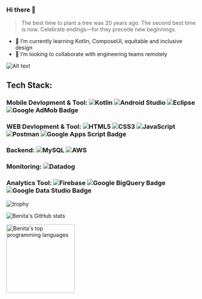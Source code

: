 ### Hi there 👋
<!--
**chipy1209/chipy1209** is a ✨ _special_ ✨ repository because its `README.md` (this file) appears on your GitHub profile.
-->

> The best time to plant a tree was 20 years ago.
> The second best time is now.
> Celebrate endings—for they precede new beginnings.

- 🌱 I’m currently learning Kotlin, ComposeUI, equitable and inclusive design
- 👯 I’m looking to collaborate with engineering teams remotely

![Alt text](https://media.giphy.com/media/donuvmEKiVdWE/giphy.gif)

## Tech Stack: 
### Mobile Devlopment & Tool: ![Kotlin](https://img.shields.io/badge/kotlin-%237F52FF.svg?style=for-the-badge&logo=kotlin&logoColor=white) ![Android Studio](https://img.shields.io/badge/android%20studio-346ac1?style=for-the-badge&logo=android%20studio&logoColor=white) ![Eclipse](https://img.shields.io/badge/Eclipse-FE7A16.svg?style=for-the-badge&logo=Eclipse&logoColor=white) ![Google AdMob Badge](https://img.shields.io/badge/Google%20AdMob-EA4335?logo=googleadmob&logoColor=fff&style=flat)
### WEB Devlopment & Tool: ![HTML5](https://img.shields.io/badge/html5-%23E34F26.svg?style=for-the-badge&logo=html5&logoColor=white) ![CSS3](https://img.shields.io/badge/css3-%231572B6.svg?style=for-the-badge&logo=css3&logoColor=white)  ![JavaScript](https://img.shields.io/badge/javascript-%23323330.svg?style=for-the-badge&logo=javascript&logoColor=%23F7DF1E) ![Postman](https://img.shields.io/badge/Postman-FF6C37?style=for-the-badge&logo=postman&logoColor=white) ![Google Apps Script Badge](https://img.shields.io/badge/Google%20Apps%20Script-4285F4?logo=googleappsscript&logoColor=fff&style=flat)
### Backend: ![MySQL](https://img.shields.io/badge/mysql-4479A1.svg?style=for-the-badge&logo=mysql&logoColor=white) ![AWS](https://img.shields.io/badge/AWS-%23FF9900.svg?style=for-the-badge&logo=amazon-aws&logoColor=white)
### Monitoring: ![Datadog](https://img.shields.io/badge/datadog-%23632CA6.svg?style=for-the-badge&logo=datadog&logoColor=white) 
### Analytics Tool: ![Firebase](https://img.shields.io/badge/firebase-a08021?style=for-the-badge&logo=firebase&logoColor=ffcd34) ![Google BigQuery Badge](https://img.shields.io/badge/Google%20BigQuery-669DF6?logo=googlebigquery&logoColor=fff&style=flat) ![Google Data Studio Badge](https://img.shields.io/badge/Google%20Data%20Studio-669DF6?logo=googledatastudio&logoColor=fff&style=flat) 

![trophy](https://github-profile-trophy.vercel.app/?username=chipy1209&theme=gruvbox&margin-w=20&margin-h=10)

![Benita's GitHub stats](https://github-readme-stats.vercel.app/api?username=chipy1209&theme=buefy&show_icons=true)

<div>
<a href="https://github.com/chipy1209">
  <img align="center" src="https://github-readme-stats.vercel.app/api/top-langs/?username=chipy1209&layout=compact" style="height:180px" alt=" Benita's top programming languages"/>
</a>
